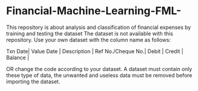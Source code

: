 # Financial-Machine-Learning-FML-
This repository is about analysis and classification of financial expenses by training and testing the dataset
The dataset is not available with this repository. Use your own dataset with the column name as follows:

Txn Date| Value Date | Description | Ref No./Cheque No.| Debit | Credit | Balance |

OR change the code according to your dataset. A dataset must contain only these type of data, the unwanted and useless data must be removed before importing the dataset.
